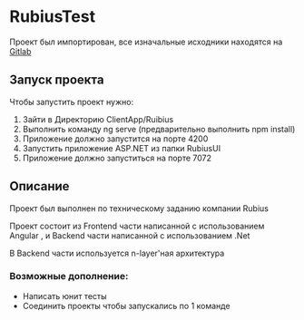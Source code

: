 # RubiusTest

Проект был импортирован, все изначальные исходники находятся на [Gitlab](https://gitlab.com/Ruder1/RubiusTest)

## Запуск проекта
Чтобы запустить проект нужно:
 1. Зайти в Директорию ClientApp/Ruibius
 2. Выполнить команду ng serve (предварительно выполнить npm install)
 3. Приложение должно запустится на порте 4200
 4. Запустить приложение ASP.NET из папки RubiusUI
 5. Приложение должно запуститься на порте 7072

## Описание
Проект был выполнен по техническому заданию компании Rubius

Проект состоит из Frontend части написанной с использованием Angular
, и  Backend части написанной с использованием .Net

В Backend части используется n-layer'ная архитектура


### Возможные дополнение:
- Написать юнит тесты
- Соединить проекты чтобы запускались по 1 команде

